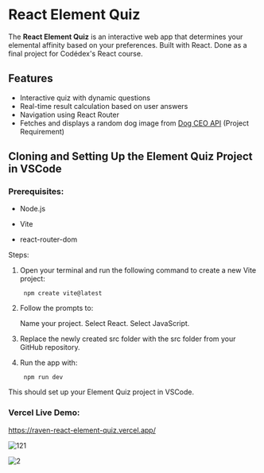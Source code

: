 # React Element Quiz


The **React Element Quiz** is an interactive web app that determines your elemental affinity based on your preferences. Built with React. Done as a final project for Codédex's React course.

## Features

- Interactive quiz with dynamic questions
- Real-time result calculation based on user answers
- Navigation using React Router
- Fetches and displays a random dog image from [Dog CEO API](https://dog.ceo/dog-api/) (Project Requirement)

## Cloning and Setting Up the Element Quiz Project in VSCode


### Prerequisites:

- Node.js

- Vite

- react-router-dom 

Steps:

1. Open your terminal and run the following command to create a new Vite project:

        npm create vite@latest

2. Follow the prompts to:

      Name your project. Select React. Select JavaScript.

3. Replace the newly created src folder with the src folder from your GitHub repository.

4. Run the app with:

        npm run dev

This should set up your Element Quiz project in VSCode.

### Vercel Live Demo:
https://raven-react-element-quiz.vercel.app/


![121](https://github.com/user-attachments/assets/31f2f170-43b5-4493-95cf-ae52e9da3c31)






![2](https://github.com/user-attachments/assets/4fb5d17f-291f-4663-84f3-6511b5b027da)


